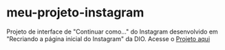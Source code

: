 # meu-projeto-instagram
 Projeto de interface de "Continuar como..." do Instagram desenvolvido em "Recriando a página inicial do Instagram" da DIO. 
 Acesse o [Projeto aqui](index.html)